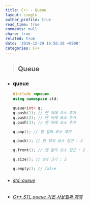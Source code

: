```yaml
---
title: C++ - Queue
layout: single
author_profile: true
read_time: true
comments: null
share: true
related: true
date: '2019-12-29 16:56:28 +0900'
categories: C++
---
```


> ## Queue

* ### queue
	```c++
	#include <queue>
	using namespace std;
	
	queue<int> q;
	q.push(1); // 맨 뒤에 요소 추가
	q.push(2); // 맨 뒤에 요소 추가
	q.push(3); // 맨 뒤에 요소 추가

	q.pop(); // 맨 앞의 요소 제거 

	q.back(); // 맨 뒤의 요소 접근 : 3
	
	q.front(); // 맨 앞의 요소 접근 : 2

	q.size(); // q의 크기 : 2
	
	q.empty(); // false
	```
	
* ###### [std::queue]	
* ###### [C++ STL queue 기본 사용법과 예제]
[std::queue]: http://www.cplusplus.com/reference/queue/queue/
[C++ STL queue 기본 사용법과 예제]: https://twpower.github.io/76-how-to-use-queue-in-cpp